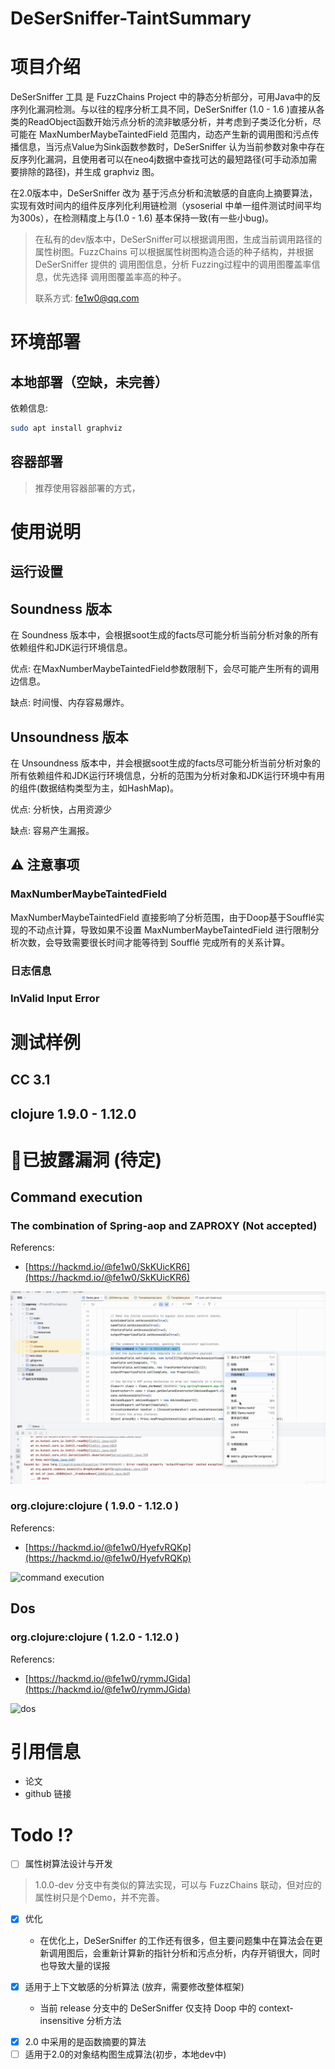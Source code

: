 # DeSerSniffer-TaintSummary

# 项目介绍

DeSerSniffer 工具 是 FuzzChains Project 中的静态分析部分，可用Java中的反序列化漏洞检测。与以往的程序分析工具不同，DeSerSniffer (1.0 - 1.6 )直接从各类的ReadObject函数开始污点分析的流非敏感分析，并考虑到子类泛化分析，尽可能在 MaxNumberMaybeTaintedField 范围内，动态产生新的调用图和污点传播信息，当污点Value为Sink函数参数时，DeSerSniffer 认为当前参数对象中存在反序列化漏洞，且使用者可以在neo4j数据中查找可达的最短路径(可手动添加需要排除的路径)，并生成 graphviz 图。

在2.0版本中，DeSerSniffer 改为 基于污点分析和流敏感的自底向上摘要算法，实现有效时间内的组件反序列化利用链检测（ysoserial 中单一组件测试时间平均为300s），在检测精度上与(1.0 - 1.6) 基本保持一致(有一些小bug)。

> 在私有的dev版本中，DeSerSniffer可以根据调用图，生成当前调用路径的属性树图。FuzzChains 可以根据属性树图构造合适的种子结构，并根据 DeSerSniffer 提供的 调用图信息，分析 Fuzzing过程中的调用图覆盖率信息，优先选择 调用图覆盖率高的种子。
>
> 联系方式: fe1w0@qq.com

# 环境部署

## 本地部署（空缺，未完善）

依赖信息:

```bash
sudo apt install graphviz
```

## 容器部署

> 推荐使用容器部署的方式，

# 使用说明

## 运行设置

## Soundness 版本

在 Soundness 版本中，会根据soot生成的facts尽可能分析当前分析对象的所有依赖组件和JDK运行环境信息。

优点: 在MaxNumberMaybeTaintedField参数限制下，会尽可能产生所有的调用边信息。

缺点: 时间慢、内存容易爆炸。

## Unsoundness 版本

在 Unsoundness 版本中，并会根据soot生成的facts尽可能分析当前分析对象的所有依赖组件和JDK运行环境信息，分析的范围为分析对象和JDK运行环境中有用的组件(数据结构类型为主，如HashMap)。

优点: 分析快，占用资源少

缺点: 容易产生漏报。

## ⚠️ 注意事项

### MaxNumberMaybeTaintedField

MaxNumberMaybeTaintedField 直接影响了分析范围，由于Doop基于Soufflé实现的不动点计算，导致如果不设置 MaxNumberMaybeTaintedField 进行限制分析次数，会导致需要很长时间才能等待到 Soufflé 完成所有的关系计算。

### 日志信息

### InValid Input Error

# 测试样例

## CC 3.1

## clojure 1.9.0 - 1.12.0

# 🐞已披露漏洞 (待定)

## Command execution

### The combination of Spring-aop and ZAPROXY (Not accepted)

Referencs:

- [https://hackmd.io/@fe1w0/SkKUicKR6](https://hackmd.io/@fe1w0/SkKUicKR6)

![1711022209974poc.gif](https://raw.githubusercontent.com/fe1w0/ImageHost/main/image/1711022209974poc.gif)


### org.clojure:clojure ( 1.9.0 - 1.12.0 )

Referencs:

- [https://hackmd.io/@fe1w0/HyefvRQKp](https://hackmd.io/@fe1w0/HyefvRQKp)

![command execution](https://github.com/clojure/clojure/assets/50180586/35f899ef-b7c5-44a1-b6c5-6883b690f967)

## Dos

### org.clojure:clojure ( 1.2.0 - 1.12.0 )

Referencs:

- [https://hackmd.io/@fe1w0/rymmJGida](https://hackmd.io/@fe1w0/rymmJGida)

![dos](https://hackmd.io/_uploads/S1PtMGsdT.gif)

# 引用信息

- 论文
- github 链接

# Todo ⁉

* [ ] 属性树算法设计与开发

> 1.0.0-dev 分支中有类似的算法实现，可以与 FuzzChains 联动，但对应的属性树只是个Demo，并不完善。

* [X] 优化

  * 在优化上，DeSerSniffer 的工作还有很多，但主要问题集中在算法会在更新调用图后，会重新计算新的指针分析和污点分析，内存开销很大，同时也导致大量的误报
* [X] 适用于上下文敏感的分析算法 (放弃，需要修改整体框架)

  * 当前 release 分支中的 DeSerSniffer 仅支持 Doop 中的 context-insensitive 分析方法

- [X] 2.0 中采用的是函数摘要的算法
- [ ] 适用于2.0的对象结构图生成算法(初步，本地dev中)
